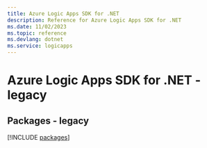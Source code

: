 ```yaml
---
title: Azure Logic Apps SDK for .NET
description: Reference for Azure Logic Apps SDK for .NET
ms.date: 11/02/2023
ms.topic: reference
ms.devlang: dotnet
ms.service: logicapps
---
```

# Azure Logic Apps SDK for .NET - legacy
## Packages - legacy
[!INCLUDE [packages](logic-apps-index.md)]